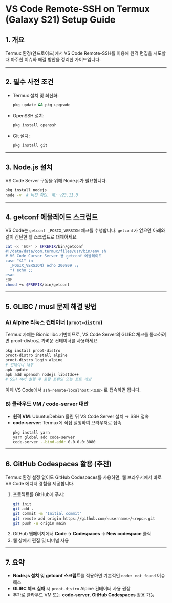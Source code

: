 # VS Code Remote-SSH on Termux (Galaxy S21) Setup Guide

## 1. 개요
Termux 환경(안드로이드)에서 VS Code Remote-SSH를 이용해 원격 편집을 시도할 때 마주친 이슈와 해결 방안을 정리한 가이드입니다.

---

## 2. 필수 사전 조건
- Termux 설치 및 최신화:
  ```bash
  pkg update && pkg upgrade
  ```
- OpenSSH 설치:
  ```bash
  pkg install openssh
  ```
- Git 설치:
  ```bash
  pkg install git
  ```

---

## 3. Node.js 설치
VS Code Server 구동을 위해 Node.js가 필요합니다.
```bash
pkg install nodejs
node -v  # 버전 확인, 예: v23.11.0
```

---

## 4. getconf 에뮬레이트 스크립트
VS Code는 `getconf _POSIX_VERSION` 체크를 수행합니다. `getconf`가 없으면 아래와 같이 간단한 쉘 스크립트로 대체하세요.

```bash
cat << 'EOF' > $PREFIX/bin/getconf
#!/data/data/com.termux/files/usr/bin/env sh
# VS Code Cursor Server 용 getconf 에뮬레이트
case "$1" in
  _POSIX_VERSION) echo 200809 ;;
  *) echo ;;
esac
EOF
chmod +x $PREFIX/bin/getconf
```

---

## 5. GLIBC / musl 문제 해결 방법

### A) Alpine 리눅스 컨테이너 (`proot-distro`)
Termux 자체는 Bionic libc 기반이므로, VS Code Server의 GLIBC 체크를 통과하려면 proot-distro로 가벼운 컨테이너를 사용하세요.

```bash
pkg install proot-distro
proot-distro install alpine
proot-distro login alpine
# 컨테이너 내부
apk update
apk add openssh nodejs libstdc++
# SSH 서버 실행 후 로컬 포워딩 또는 포트 개방
```

이제 VS Code에서 `ssh-remote+localhost:<포트>` 로 접속하면 됩니다.

### B) 클라우드 VM / code-server 대안
- **원격 VM**: Ubuntu/Debian 올린 뒤 VS Code Server 설치 → SSH 접속
- **code-server**: Termux에 직접 실행하여 브라우저로 접속
  ```bash
  pkg install yarn
  yarn global add code-server
  code-server --bind-addr 0.0.0.0:8080
  ```

---

## 6. GitHub Codespaces 활용 (추천)
Termux 환경 설정 없이도 GitHub Codespaces를 사용하면, 웹 브라우저에서 바로 VS Code 에디터 경험을 제공합니다.

1. 프로젝트를 GitHub에 푸시:
   ```bash
   git init
   git add .
   git commit -m "Initial commit"
   git remote add origin https://github.com/<username>/<repo>.git
   git push -u origin main
   ```
2. GitHub 웹페이지에서 **Code → Codespaces → New codespace** 클릭
3. 웹 상에서 편집 및 터미널 사용

---

## 7. 요약
- **Node.js 설치** 및 **getconf 스크립트**를 적용하면 기본적인 `node: not found` 이슈 해소
- **GLIBC 체크 실패** 시 `proot-distro` Alpine 컨테이너 사용 권장
- 추가로 클라우드 VM 또는 **code-server**, **GitHub Codespaces** 활용 가능